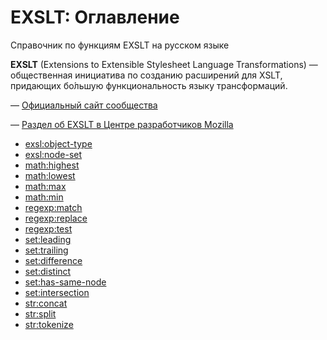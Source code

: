 # EXSLT: Оглавление

Справочник по функциям EXSLT на русском языке

**EXSLT** (Extensions to Extensible Stylesheet Language Transformations) — общественная инициатива по созданию расширений для XSLT, придающих бо́льшую функциональность языку трансформаций.

&mdash; [Официальный сайт сообщества](http://www.exslt.org/)

&mdash; [Раздел об EXSLT в Центре разработчиков Mozilla](https://developer.mozilla.org/en-US/docs/Web/EXSLT)

- [exsl​:object-type](exsl-object-type.md)
- [exsl​:node-set](exsl​-node-set.md)
- [math​:highest](math​-highest.md)
- [math​:lowest](math​-lowest.md)
- [math​:max](math​-max.md)
- [math​:min](math​-min.md)
- [regexp​:match](regexp​-match.md)
- [regexp​:replace](regexp​-replace.md)
- [regexp​:test](regexp​-test.md)
- [set​:leading](set-leading.md)
- [set​:trailing](set-trailing.md)
- [set​:difference](set​-difference.md)
- [set​:distinct](set​-distinct.md)
- [set​:has-same-node](set​-has-same-node.md)
- [set​:intersection](set​-intersection.md)
- [str​:concat](str​-concat.md)
- [str​:split](str​-split.md)
- [str​:tokenize](str​-tokenize.md)

